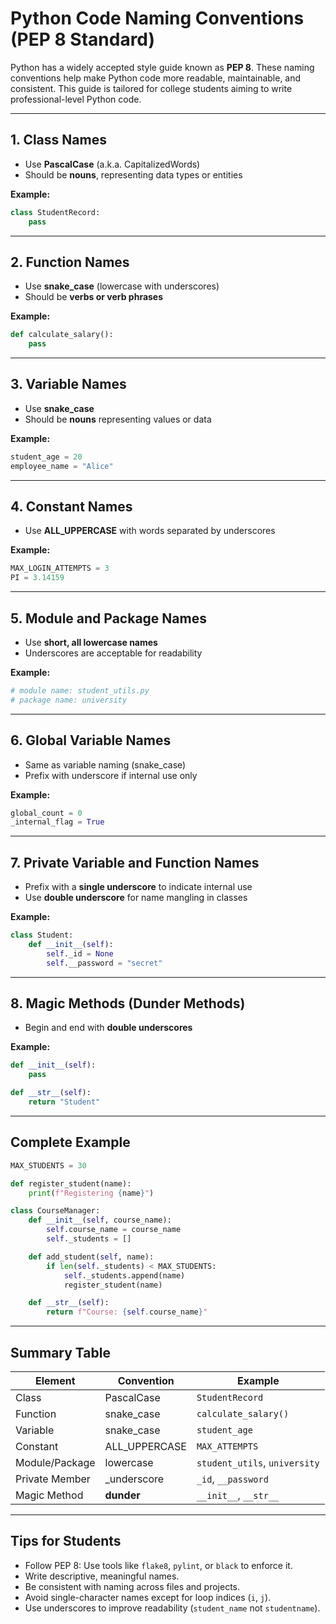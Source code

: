 # Python Code Naming Conventions (PEP 8 Standard)

Python has a widely accepted style guide known as **PEP 8**. These naming conventions help make Python code more readable, maintainable, and consistent. This guide is tailored for college students aiming to write professional-level Python code.

---

## 1. Class Names

* Use **PascalCase** (a.k.a. CapitalizedWords)
* Should be **nouns**, representing data types or entities

**Example:**

```python
class StudentRecord:
    pass
```

---

## 2. Function Names

* Use **snake\_case** (lowercase with underscores)
* Should be **verbs or verb phrases**

**Example:**

```python
def calculate_salary():
    pass
```

---

## 3. Variable Names

* Use **snake\_case**
* Should be **nouns** representing values or data

**Example:**

```python
student_age = 20
employee_name = "Alice"
```

---

## 4. Constant Names

* Use **ALL\_UPPERCASE** with words separated by underscores

**Example:**

```python
MAX_LOGIN_ATTEMPTS = 3
PI = 3.14159
```

---

## 5. Module and Package Names

* Use **short, all lowercase names**
* Underscores are acceptable for readability

**Example:**

```python
# module name: student_utils.py
# package name: university
```

---

## 6. Global Variable Names

* Same as variable naming (snake\_case)
* Prefix with underscore if internal use only

**Example:**

```python
global_count = 0
_internal_flag = True
```

---

## 7. Private Variable and Function Names

* Prefix with a **single underscore** to indicate internal use
* Use **double underscore** for name mangling in classes

**Example:**

```python
class Student:
    def __init__(self):
        self._id = None
        self.__password = "secret"
```

---

## 8. Magic Methods (Dunder Methods)

* Begin and end with **double underscores**

**Example:**

```python
def __init__(self):
    pass

def __str__(self):
    return "Student"
```

---

## Complete Example

```python
MAX_STUDENTS = 30

def register_student(name):
    print(f"Registering {name}")

class CourseManager:
    def __init__(self, course_name):
        self.course_name = course_name
        self._students = []

    def add_student(self, name):
        if len(self._students) < MAX_STUDENTS:
            self._students.append(name)
            register_student(name)

    def __str__(self):
        return f"Course: {self.course_name}"
```

---

## Summary Table

| Element        | Convention     | Example                       |
| -------------- | -------------- | ----------------------------- |
| Class          | PascalCase     | `StudentRecord`               |
| Function       | snake\_case    | `calculate_salary()`          |
| Variable       | snake\_case    | `student_age`                 |
| Constant       | ALL\_UPPERCASE | `MAX_ATTEMPTS`                |
| Module/Package | lowercase      | `student_utils`, `university` |
| Private Member | \_underscore   | `_id`, `__password`           |
| Magic Method   | **dunder**     | `__init__`, `__str__`         |

---

## Tips for Students

* Follow PEP 8: Use tools like `flake8`, `pylint`, or `black` to enforce it.
* Write descriptive, meaningful names.
* Be consistent with naming across files and projects.
* Avoid single-character names except for loop indices (`i`, `j`).
* Use underscores to improve readability (`student_name` not `studentname`).
